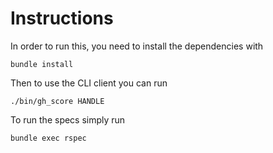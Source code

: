 # Instructions

In order to run this, you need to install the dependencies with
```
bundle install
```

Then to use the CLI client you can run
```
./bin/gh_score HANDLE
```

To run the specs simply run
```
bundle exec rspec
```
